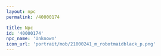 ```yaml
---
layout: npc
permalink: /40000174

title: Npc
id: '40000174'
npc_name: 'Unknown'
icon_url: 'portrait/mob/21000241_m_robotmaidblack_p.png'
---
```

